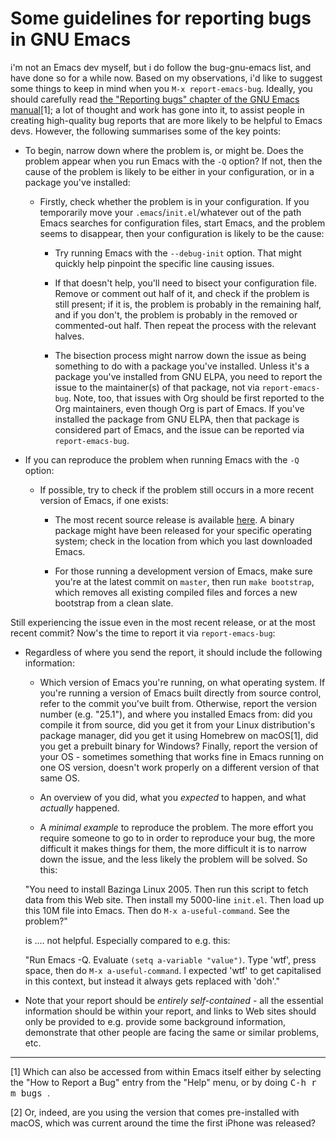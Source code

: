 # Some guidelines for reporting bugs in GNU Emacs

i'm not an Emacs dev myself, but i do follow the bug-gnu-emacs list, and have done so for a while now. Based on my observations, i'd like to suggest some things to keep in mind when you `M-x report-emacs-bug`. Ideally, you should carefully read [the "Reporting bugs" chapter of the GNU Emacs manual](https://www.gnu.org/software/emacs/manual/html_node/emacs/Bugs.html#Bugs)[1]; a lot of thought and work has gone into it, to assist people in creating high-quality bug reports that are more likely to be helpful to Emacs devs. However, the following summarises some of the key points:

* To begin, narrow down where the problem is, or might be. Does the problem appear when you run Emacs with the `-Q` option? If not, then the cause of the problem is likely to be either in your configuration, or in a package you've installed:

  * Firstly, check whether the problem is in your configuration. If you temporarily move your `.emacs`/`init.el`/whatever out of the path Emacs searches for configuration files, start Emacs, and the problem seems to disappear, then your configuration is likely to be the cause:

    * Try running Emacs with the `--debug-init` option. That might quickly help pinpoint the specific line causing issues.

    * If that doesn't help, you'll need to bisect your configuration file. Remove or comment out half of it, and check if the problem is still present; if it is, the problem is probably in the remaining half, and if you don't, the problem is probably in the removed or commented-out half. Then repeat the process with the relevant halves.

    * The bisection process might narrow down the issue as being something to do with a package you've installed. Unless it's a package you've installed from GNU ELPA, you need to report the issue to the maintainer(s) of that package, not via `report-emacs-bug`. Note, too, that issues with Org should be first reported to the Org maintainers, even though Org is part of Emacs. If you've installed the package from GNU ELPA, then that package is considered part of Emacs, and the issue can be reported via `report-emacs-bug`.

* If you can reproduce the problem when running Emacs with the `-Q` option:

  * If possible, try to check if the problem still occurs in a more recent version of Emacs, if one exists:

    * The most recent source release is available [here](https://www.gnu.org/software/emacs/). A binary package might have been released for your specific operating system; check in the location from which you last downloaded Emacs.

    * For those running a development version of Emacs, make sure you're at the latest commit on `master`, then run `make bootstrap`, which removes all existing compiled files and forces a new bootstrap from a clean slate.

Still experiencing the issue even in the most recent release, or at the most recent commit? Now's the time to report it via `report-emacs-bug`:

* Regardless of where you send the report, it should include the following information:

  * Which version of Emacs you're running, on what operating system. If you're running a version of Emacs built directly from source control, refer to the commit you've built from. Otherwise, report the version number (e.g. "25.1"), and where you installed Emacs from: did you compile it from source, did you get it from your Linux distribution's package manager, did you get it using Homebrew on macOS[1], did you get a prebuilt binary for Windows? Finally, report the version of your OS - sometimes something that works fine in Emacs running on one OS version, doesn't work properly on a different version of that same OS.

  * An overview of you did, what you *expected* to happen, and what *actually* happened.

  * A *minimal example* to reproduce the problem. The more effort you require someone to go to in order to reproduce your bug, the more difficult it makes things for them, the more difficult it is to narrow down the issue, and the less likely the problem will be solved. So this:

  "You need to install Bazinga Linux 2005. Then run this script to fetch data from this Web site. Then install my 5000-line `init.el`. Then load up this 10M file into Emacs. Then do `M-x a-useful-command`. See the problem?"

  is .... not helpful. Especially compared to e.g. this:

  "Run Emacs -Q. Evaluate `(setq a-variable "value")`. Type 'wtf', press space, then do `M-x a-useful-command`. I expected 'wtf' to get capitalised in this context, but instead it always gets replaced with 'doh'."

* Note that your report should be *entirely self-contained* - all the essential information should be within your report, and links to Web sites should only be provided to e.g. provide some background information, demonstrate that other people are facing the same or similar problems, etc.

-----

[1] Which can also be accessed from within Emacs itself either by selecting the "How to Report a Bug" entry from the "Help" menu, or by doing <kbd>C-h r m bugs <RET></kbd>.

[2] Or, indeed, are you using the version that comes pre-installed with macOS, which was current around the time the first iPhone was released?
